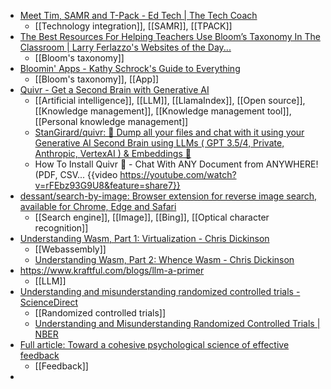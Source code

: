 - [Meet Tim, SAMR and T-Pack - Ed Tech | The Tech Coach](https://thetechcoach.me/meet-tim-samr-and-t-pack/)
	- [[Technology integration]], [[SAMR]], [[TPACK]]
- [The Best Resources For Helping Teachers Use Bloom’s Taxonomy In The Classroom | Larry Ferlazzo's Websites of the Day...](https://larryferlazzo.edublogs.org/2009/05/25/the-best-resources-for-helping-teachers-use-blooms-taxonomy-in-the-classroom/)
	- [[Bloom's taxonomy]]
- [Bloomin' Apps - Kathy Schrock's Guide to Everything](https://www.schrockguide.net/bloomin-apps.html)
	- [[Bloom's taxonomy]], [[App]]
- [Quivr - Get a Second Brain with Generative AI](https://www.quivr.app/)
	- [[Artificial intelligence]], [[LLM]], [[LlamaIndex]], [[Open source]], [[Knowledge management]], [[Knowledge management tool]], [[Personal knowledge management]]
	- [StanGirard/quivr: 🧠 Dump all your files and chat with it using your Generative AI Second Brain using LLMs ( GPT 3.5/4, Private, Anthropic, VertexAI ) & Embeddings 🧠](https://github.com/StanGirard/quivr)
	- How To Install Quivr 🏹 - Chat With ANY Document from ANYWHERE! (PDF, CSV... {{video https://youtube.com/watch?v=rFEbz93G9U8&feature=share7}}
- [dessant/search-by-image: Browser extension for reverse image search, available for Chrome, Edge and Safari](https://github.com/dessant/search-by-image)
	- [[Search engine]], [[Image]], [[Bing]], [[Optical character recognition]]
- [Understanding Wasm, Part 1: Virtualization - Chris Dickinson](https://www.neversaw.us/2023/05/10/understanding-wasm/part1/virtualization/)
	- [[Webassembly]]
	- [Understanding Wasm, Part 2: Whence Wasm - Chris Dickinson](https://www.neversaw.us/2023/06/30/understanding-wasm/part2/whence-wasm/)
- https://www.kraftful.com/blogs/llm-a-primer
	- [[LLM]]
- [Understanding and misunderstanding randomized controlled trials - ScienceDirect](https://www.sciencedirect.com/science/article/pii/S0277953617307359?ref=pdf_download&fr=RR-2&rr=7e4028729a7f639f)
	- [[Randomized controlled trials]]
	- [Understanding and Misunderstanding Randomized Controlled Trials | NBER](https://www.nber.org/papers/w22595)
- [Full article: Toward a cohesive psychological science of effective feedback](https://www.tandfonline.com/doi/full/10.1080/00461520.2023.2224444)
	- [[Feedback]]
-